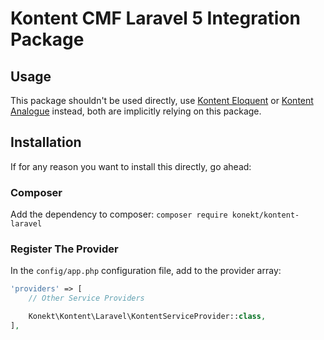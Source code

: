 # Kontent CMF Laravel 5 Integration Package

## Usage

This package shouldn't be used directly, use [Kontent Eloquent](https://github.com/artkonekt/kontent-eloquent) or [Kontent Analogue](https://github.com/artkonekt/kontent-analogue) instead, both are implicitly relying on this package.

## Installation

If for any reason you want to install this directly, go ahead:

### Composer

Add the dependency to composer: `composer require konekt/kontent-laravel`

### Register The Provider

In the `config/app.php` configuration file, add to the provider array:

```php
'providers' => [
    // Other Service Providers

    Konekt\Kontent\Laravel\KontentServiceProvider::class,
],
```
